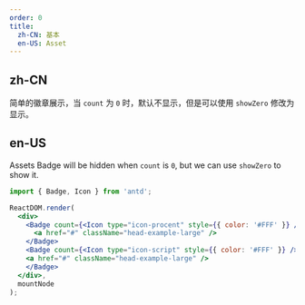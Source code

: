 ```yaml
---
order: 0
title:
  zh-CN: 基本
  en-US: Asset
---
```


## zh-CN

简单的徽章展示，当 `count` 为 `0` 时，默认不显示，但是可以使用 `showZero` 修改为显示。

## en-US

Assets Badge will be hidden when `count` is `0`, but we can use `showZero` to show it.

````jsx
import { Badge, Icon } from 'antd';

ReactDOM.render(
  <div>
    <Badge count={<Icon type="icon-procent" style={{ color: '#FFF' }} />}>
      <a href="#" className="head-example-large" />
    </Badge>
    <Badge count={<Icon type="icon-script" style={{ color: '#FFF' }} />}>
    <a href="#" className="head-example-large" />
    </Badge>
  </div>,
  mountNode
);
````

<style>
.ant-badge:not(.ant-badge-not-a-wrapper) {
  margin-right: 20px;
}
.head-example {
  width: 30px;
  height: 30px;
  border-radius: 50%;
  background: #dae1e9;
  display: inline-block;
  vertical-align: middle;
}
.head-example-large {
  width: 65px;
  height: 65px;
  border-radius: 50%;
  background: #39a12c;
  background-size: 100%;
  display: inline-block;
  vertical-align: middle;
}

</style>
